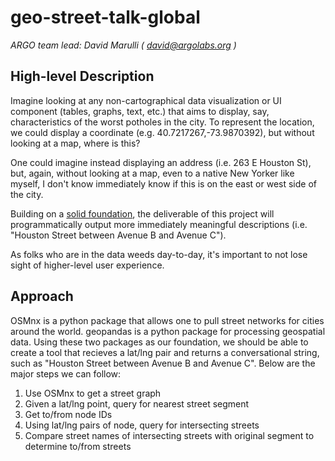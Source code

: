 # geo-street-talk-global
_ARGO team lead: David Marulli ( david@argolabs.org )_

## High-level Description
Imagine looking at any non-cartographical data visualization or UI component (tables, graphs, text, etc.) that aims to display, say, characteristics of the worst potholes in the city. To represent the location, we could display a coordinate (e.g. 40.7217267,-73.9870392), but without looking at a map, where is this?

One could imagine instead displaying an address (i.e. 263 E Houston St), but, again, without looking at a map, even to a native New Yorker like myself, I don't know immediately know if this is on the east or west side of the city.

Building on a [solid foundation](https://medium.com/a-r-g-o/introducing-geo-street-talk-c11bd2306ff1), the deliverable of this project will programmatically output more immediately meaningful descriptions (i.e. "Houston Street between Avenue B and Avenue C").

As folks who are in the data weeds day-to-day, it's important to not lose sight of higher-level user experience.

## Approach
OSMnx is a python package that allows one to pull street networks for cities around the world. geopandas is a python package for processing geospatial data. Using these two packages as our foundation, we should be able to create a tool that recieves a lat/lng pair and returns a conversational string, such as "Houston Street between Avenue B and Avenue C". Below are the major steps we can follow:

1. Use OSMnx to get a street graph
2. Given a lat/lng point, query for nearest street segment
3. Get to/from node IDs
4. Using lat/lng pairs of node, query for intersecting streets
5. Compare street names of intersecting streets with original segment to determine to/from streets
